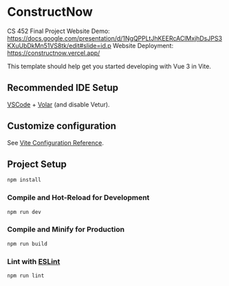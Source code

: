 # ConstructNow

CS 452 Final Project
Website Demo: https://docs.google.com/presentation/d/1NgQPPLtJhKEERcAClMxjhDsJPS3KXuUbDkMn51VS8tk/edit#slide=id.p
Website Deployment: https://constructnow.vercel.app/

This template should help get you started developing with Vue 3 in Vite.

## Recommended IDE Setup

[VSCode](https://code.visualstudio.com/) + [Volar](https://marketplace.visualstudio.com/items?itemName=Vue.volar) (and disable Vetur).

## Customize configuration

See [Vite Configuration Reference](https://vite.dev/config/).

## Project Setup

```sh
npm install
```

### Compile and Hot-Reload for Development

```sh
npm run dev
```

### Compile and Minify for Production

```sh
npm run build
```

### Lint with [ESLint](https://eslint.org/)

```sh
npm run lint
```
